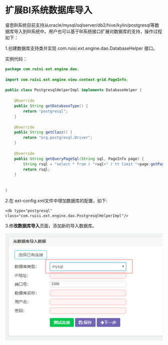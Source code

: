 # 扩展BI系统数据库导入

睿思BI系统目前支持从oracle/mysql/sqlserver/db2/hive/kylin/postgresql等数据库导入到BI系统中。用户也可以基于BI系统接口扩展对数据库的支持，操作过程如下：

1.创建数据库支持类并实现 com.ruisi.ext.engine.dao.DatabaseHelper 接口。

实例代码：

```java
package com.ruisi.ext.engine.dao;

import com.ruisi.ext.engine.view.context.grid.PageInfo;

public class PostgresqlHelperImpl implements DatabaseHelper {

    @Override
    public String getDatabaseType() {
        return "postgresql";
    }

    @Override
    public String getClazz() {
        return "org.postgresql.Driver";
    }

    @Override
    public String getQueryPageSql(String sql, PageInfo page) {
        String rsql = "select * from ( "+sql+" ) tt limit "+page.getPagesize() +" offset " + (page.getCurtpage() * page.getPagesize());
        return rsql;
    }


}
```

2.在 ext-config.xml文件中增加数据库的配置，如下:

```
<db type="postgresql" class="com.ruisi.ext.engine.dao.PostgresqlHelperImpl"/>
```

3.修**改数据库导入**页面，添加新的导入数据库。

![](/assets/import044.png)

